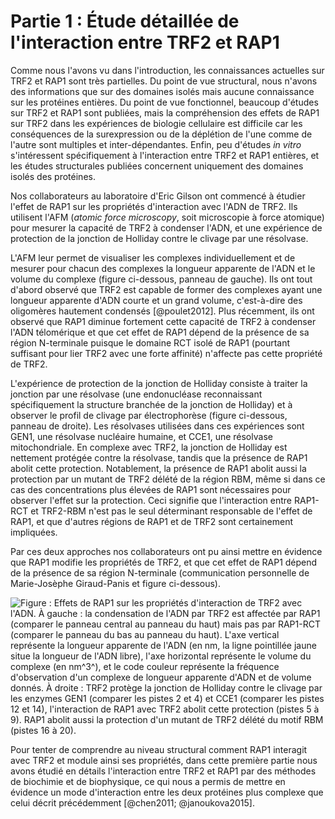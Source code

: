 # Partie 1 : Étude détaillée de l'interaction entre TRF2 et RAP1

Comme nous l'avons vu dans l'introduction, les connaissances actuelles sur TRF2
et RAP1 sont très partielles. Du point de vue structural, nous n'avons des
informations que sur des domaines isolés mais aucune connaissance sur les
protéines entières. Du point de vue fonctionnel, beaucoup d'études sur TRF2 et
RAP1 sont publiées, mais la compréhension des effets de RAP1 sur TRF2 dans les
expériences de biologie cellulaire est difficile car les conséquences de la
surexpression ou de la déplétion de l'une comme de l'autre sont multiples et
inter-dépendantes. Enfin, peu d'études *in vitro* s'intéressent spécifiquement
à l'interaction entre TRF2 et RAP1 entières, et les études structurales publiées
concernent uniquement des domaines isolés des protéines.

Nos collaborateurs au laboratoire d'Eric Gilson ont commencé à étudier l'effet
de RAP1 sur les propriétés d'interaction avec l'ADN de TRF2. Ils utilisent l'AFM
(*atomic force microscopy*, soit microscopie à force atomique) pour mesurer la
capacité de TRF2 à condenser l'ADN, et une expérience de protection de la
jonction de Holliday contre le clivage par une résolvase.

L'AFM leur permet de visualiser les complexes individuellement et de mesurer
pour chacun des complexes la longueur apparente de l'ADN et le volume du
complexe (figure ci-dessous, panneau de gauche). Ils ont tout d'abord observé
que TRF2 est capable de former des complexes ayant une longueur apparente d'ADN
courte et un grand volume, c'est-à-dire des oligomères hautement condensés
[@poulet2012]. Plus récemment, ils ont observé que RAP1 diminue fortement cette
capacité de TRF2 à condenser l'ADN télomérique et que cet effet de RAP1 dépend
de la présence de sa région N-terminale puisque le domaine RCT isolé de RAP1
(pourtant suffisant pour lier TRF2 avec une forte affinité) n'affecte pas cette
propriété de TRF2.

L'expérience de protection de la jonction de Holliday consiste à traiter la
jonction par une résolvase (une endonucléase reconnaissant spécifiquement la
structure branchée de la jonction de Holliday) et à observer le profil de
clivage par électrophorèse (figure ci-dessous, panneau de droite).
Les résolvases utilisées dans ces expériences sont GEN1, une résolvase nucléaire
humaine, et CCE1, une résolvase mitochondriale. En complexe avec TRF2, la
jonction de Holliday est nettement protégée contre la résolvase, tandis que la
présence de RAP1 abolit cette protection. Notablement, la présence de RAP1
abolit aussi la protection par un mutant de TRF2 délété de la région RBM, même
si dans ce cas des concentrations plus élevées de RAP1 sont nécessaires pour
observer l'effet sur la protection. Ceci signifie que l'interaction entre
RAP1-RCT et TRF2-RBM n'est pas le seul déterminant responsable de l'effet de
RAP1, et que d'autres régions de RAP1 et de TRF2 sont certainement impliquées.

Par ces deux approches nos collaborateurs ont pu ainsi mettre en évidence que
RAP1 modifie les propriétés de TRF2, et que cet effet de RAP1 dépend de la
présence de sa région N-terminale (communication personnelle de Marie-Josèphe
Giraud-Panis et figure ci-dessous).

![Figure : **Effets de RAP1 sur les propriétés d'interaction de TRF2 avec l'ADN.** **À gauche** : la condensation de l'ADN par TRF2 est affectée par RAP1 (comparer le panneau central au panneau du haut) mais pas par RAP1-RCT (comparer le panneau du bas au panneau du haut). L'axe vertical représente la longueur apparente de l'ADN (en nm, la ligne pointillée jaune situe la longueur de l'ADN libre), l'axe horizontal représente le volume du complexe (en nm^3^), et le code couleur représente la fréquence d'observation d'un complexe de longueur apparente d'ADN et de volume donnés. **À droite** : TRF2 protège la jonction de Holliday contre le clivage par les enzymes GEN1 (comparer les pistes 2 et 4) et CCE1 (comparer les pistes 12 et 14), l'interaction de RAP1 avec TRF2 abolit cette protection (pistes 5 à 9). RAP1 abolit aussi la protection d'un mutant de TRF2 délété du motif RBM (pistes 16 à 20).](partie-1/figures/afm-et-protection-hj.png)

Pour tenter de comprendre au niveau structural comment RAP1 interagit avec TRF2
et module ainsi ses propriétés, dans cette première partie nous avons étudié en
détails l'interaction entre TRF2 et RAP1 par des méthodes de biochimie et de
biophysique, ce qui nous a permis de mettre en évidence un mode d'interaction
entre les deux protéines plus complexe que celui décrit précédemment
[@chen2011; @janoukova2015].

